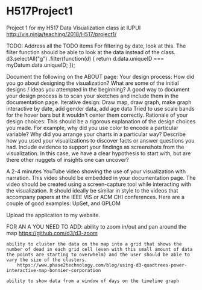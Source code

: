 # H517Project1
Project 1 for my H517 Data Visualization class at IUPUI
http://vis.ninja/teaching/2018/H517/project1/

TODO:
Address all the TODO items
	For filtering by date, look at this. The filter function should be able to look at the data instead of the class.
		d3.selectAll("g")
			.filter(function(d) { return d.data.uniqueID === myDatum.data.uniqueID; });

Document the following on the ABOUT page:
	Your design process: How did you go about designing the visualization? What are some of the initial designs / ideas you attempted in the beginning? A good way to document your design process is to scan your sketches and include them in the documentation page.
		Iterative design: Draw map, draw graph, make graph interactive by date, add gender data, add age data
		Tried to use scale bands for the hover bars but it wouldn't center them correctly.
	Rationale of your design choices: This should be a rigorous explanation of the design choices you made. For example, why did you use color to encode a particular variable? Why did you arrange your charts in a particular way?
	Describe how you used your visualizations to discover facts or answer questions you had. Include evidence to support your findings as screenshots from the visualization. In this case, we have a clear hypothesis to start with, but are there other nuggets of insights one can uncover?

A 2-4 minutes YouTube video showing the use of your visualization with narration. This video should be embedded in your documentation page. The video should be created using a screen-capture tool while interacting with the visualization. It should ideally be similar in style to the videos that accompany papers at the IEEE VIS or ACM CHI conferences. Here are a couple of good examples: UpSet, and GPLOM

Upload the application to my website.

FOR AN A YOU NEED TO ADD:
	ability to zoom in/out and pan around the map
		https://github.com/d3/d3-zoom

	ability to cluster the data on the map into a grid that shows the number of dead in each grid cell (even with this small amount of data the points are starting to overwhelm) and the user should be able to vary the size of the clusters.
		https://www.phase2technology.com/blog/using-d3-quadtrees-power-interactive-map-bonnier-corporation

	ability to show data from a window of days on the timeline graph

